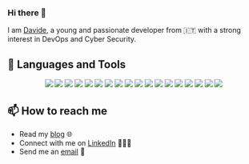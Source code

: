 ### Hi there 👋

<!--
**davideimola/davideimola** is a ✨ _special_ ✨ repository because its `README.md` (this file) appears on your GitHub profile.
-->

I am [Davide](https://dev.davideimola.com), a young and passionate developer from 🇮🇹 with a strong interest in DevOps and Cyber Security.

## 🧰 Languages and Tools

<p align="center">
    <img src="https://img.shields.io/badge/Amazon%20AWS-232f3e?style=for-the-badge&logo=amazonaws&logoColor=white" />
    <img src="https://img.shields.io/badge/Docker-0073ec?style=for-the-badge&logo=docker&logoColor=white" />
    <img src="https://img.shields.io/badge/Kubernetes-326CE5?style=for-the-badge&logo=kubernetes&logoColor=white" />
    <img src="https://img.shields.io/badge/Helm-091C84?style=for-the-badge&logo=helm&logoColor=white" />
    <img src="https://img.shields.io/badge/Linux-black?style=for-the-badge&logo=linux&logoColor=white" />
    <img src="https://img.shields.io/badge/Git-F05032?style=for-the-badge&logo=git&logoColor=white" />
    <img src="https://img.shields.io/badge/Python-3776AB?style=for-the-badge&logo=python&logoColor=white" />
    <img src="https://img.shields.io/badge/TypeScript-007ACC?style=for-the-badge&logo=typescript&logoColor=white" />
    <img src="https://img.shields.io/badge/JavaScript-323330?style=for-the-badge&logo=javascript&logoColor=F7DF1E" />
    <img src="https://img.shields.io/badge/Node.js-43853D?style=for-the-badge&logo=node.js&logoColor=white" />
    <img src="https://img.shields.io/badge/Go%20lang-01ADD8?style=for-the-badge&logo=go&logoColor=white" />
    <img src="https://img.shields.io/badge/PostgreSQL-0064a5?style=for-the-badge&logo=postgresql&logoColor=white" />
    <img src="https://img.shields.io/badge/NGINX-1c6333?style=for-the-badge&logo=nginx&logoColor=white" />
    <img src="https://img.shields.io/badge/ansible-black?style=for-the-badge&logo=ansible&logoColor=white" />
    <img src="https://img.shields.io/badge/terraform-844FBA?style=for-the-badge&logo=terraform&logoColor=white" />
    <img src="https://img.shields.io/badge/grafana-393946?style=for-the-badge&logo=grafana&logoColor=white" />
    <img src="https://img.shields.io/badge/elastic-white?style=for-the-badge&logo=elastic&logoColor=black" />
    <img src="https://img.shields.io/badge/jenkins-212529?style=for-the-badge&logo=jenkins&logoColor=white" />
</p>

## 📫 How to reach me

- Read my [blog](https://dev.davideimola.com) 🌐
- Connect with me on [LinkedIn](https://www.linkedin.com/in/davideimola/) 👨🏻‍💻
- Send me an [email](mailto:davide.imola@icloud.com) 📧
